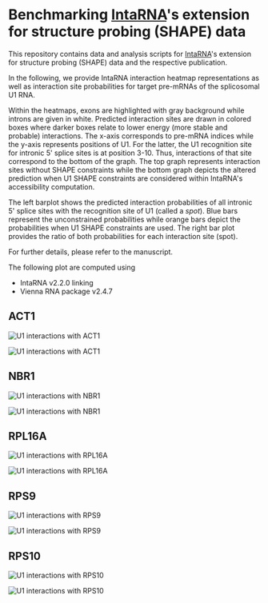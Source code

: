 
# Benchmarking [IntaRNA](https://github.com/BackofenLab/IntaRNA)'s extension for structure probing (SHAPE) data

This repository contains data and analysis scripts for [IntaRNA](https://github.com/BackofenLab/IntaRNA)'s extension for structure probing (SHAPE) data and the respective  publication.

In the following, we provide IntaRNA interaction heatmap representations as well as interaction site probabilities for target pre-mRNAs of the splicosomal U1 RNA. 

Within the heatmaps, exons are highlighted with gray background while introns are given in white. Predicted interaction sites are drawn in colored boxes where darker boxes relate to lower energy (more stable and probable) interactions. The x-axis corresponds to pre-mRNA indices while the y-axis represents positions of U1. For the latter, the U1 recognition site for intronic 5' splice sites is at position 3-10. Thus, interactions of that site correspond to the bottom of the graph. The top graph represents interaction sites without SHAPE constraints while the bottom graph depicts the altered prediction when U1 SHAPE constraints are considered within IntaRNA's accessibility computation. 

The left barplot shows the predicted interaction probabilities of all intronic 5' splice sites with the recognition site of U1 (called a *spot*). Blue bars represent the unconstrained probabilities while orange bars depict the probabilities when U1 SHAPE constraints are used.
The right bar plot provides the ratio of both probabilities for each interaction site (spot).

For further details, please refer to the manuscript.

The following plot are computed using
- IntaRNA v2.2.0 linking
- Vienna RNA package v2.4.7

## ACT1

![U1 interactions with ACT1](./results/20180525-notebook/ACT1/heatmap_ACT1-ENSRNA049495626-T1-U1.png)

![U1 interactions with ACT1](./results/20180525-notebook/ACT1/barplot_ACT1-ENSRNA049495626-T1-U1.png)


## NBR1

![U1 interactions with NBR1](./results/20180525-notebook/NBR1/heatmap_NBR1-ENSRNA049495626-T1-U1.png)

![U1 interactions with NBR1](./results/20180525-notebook/NBR1/barplot_NBR1-ENSRNA049495626-T1-U1.png)


## RPL16A

![U1 interactions with RPL16A](./results/20180525-notebook/RPL16A/heatmap_RPL16A-ENSRNA049495626-T1-U1.png)

![U1 interactions with RPL16A](./results/20180525-notebook/RPL16A/barplot_RPL16A-ENSRNA049495626-T1-U1.png)


## RPS9

![U1 interactions with RPS9](./results/20180525-notebook/RPS9/heatmap_RPS9-ENSRNA049495626-T1-U1.png)

![U1 interactions with RPS9](./results/20180525-notebook/RPS9/barplot_RPS9-ENSRNA049495626-T1-U1.png)


## RPS10

![U1 interactions with RPS10](./results/20180525-notebook/RPS10/heatmap_RPS10-ENSRNA049495626-T1-U1.png)

![U1 interactions with RPS10](./results/20180525-notebook/RPS10/barplot_RPS10-ENSRNA049495626-T1-U1.png)





